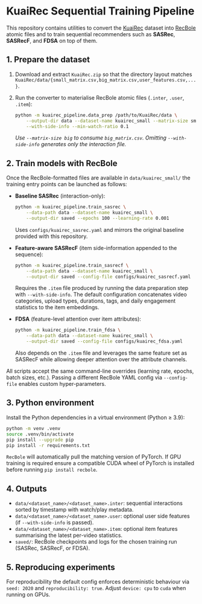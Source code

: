 # KuaiRec Sequential Training Pipeline

This repository contains utilities to convert the [KuaiRec](https://kuairec.com/) dataset into [RecBole](https://recbole.io/) atomic files and to train sequential recommenders such as **SASRec**, **SASRecF**, and **FDSA** on top of them.

## 1. Prepare the dataset

1. Download and extract `KuaiRec.zip` so that the directory layout matches
   `KuaiRec/data/{small_matrix.csv,big_matrix.csv,user_features.csv,...}`.
2. Run the converter to materialise RecBole atomic files (`.inter`, `.user`, `.item`):

   ```bash
   python -m kuairec_pipeline.data_prep /path/to/KuaiRec/data \
       --output-dir data --dataset-name kuairec_small --matrix-size small \
       --with-side-info --min-watch-ratio 0.1
   ```

   *Use `--matrix-size big` to consume `big_matrix.csv`. Omitting `--with-side-info`
   generates only the interaction file.*

## 2. Train models with RecBole

Once the RecBole-formatted files are available in `data/kuairec_small/` the training entry points can be launched as follows:

- **Baseline SASRec** (interaction-only):

  ```bash
  python -m kuairec_pipeline.train_sasrec \
      --data-path data --dataset-name kuairec_small \
      --output-dir saved --epochs 100 --learning-rate 0.001
  ```

  Uses `configs/kuairec_sasrec.yaml` and mirrors the original baseline provided with this repository.

- **Feature-aware SASRecF** (item side-information appended to the sequence):

  ```bash
  python -m kuairec_pipeline.train_sasrecf \
      --data-path data --dataset-name kuairec_small \
      --output-dir saved --config-file configs/kuairec_sasrecf.yaml
  ```

  Requires the `.item` file produced by running the data preparation step with `--with-side-info`. The default configuration concatenates video categories, upload types, durations, tags, and daily engagement statistics to the item embeddings.

- **FDSA** (feature-level attention over item attributes):

  ```bash
  python -m kuairec_pipeline.train_fdsa \
      --data-path data --dataset-name kuairec_small \
      --output-dir saved --config-file configs/kuairec_fdsa.yaml
  ```

  Also depends on the `.item` file and leverages the same feature set as SASRecF while allowing deeper attention over the attribute channels.

All scripts accept the same command-line overrides (learning rate, epochs, batch sizes, etc.). Passing a different RecBole YAML config via `--config-file` enables custom hyper-parameters.

## 3. Python environment

Install the Python dependencies in a virtual environment (Python ≥ 3.9):

```bash
python -m venv .venv
source .venv/bin/activate
pip install --upgrade pip
pip install -r requirements.txt
```

`RecBole` will automatically pull the matching version of PyTorch. If GPU training
is required ensure a compatible CUDA wheel of PyTorch is installed before running
`pip install recbole`.

## 4. Outputs

- `data/<dataset_name>/<dataset_name>.inter`: sequential interactions sorted by
  timestamp with watch/play metadata.
- `data/<dataset_name>/<dataset_name>.user`: optional user side features (if
  `--with-side-info` is passed).
- `data/<dataset_name>/<dataset_name>.item`: optional item features summarising
  the latest per-video statistics.
- `saved/`: RecBole checkpoints and logs for the chosen training run (SASRec, SASRecF, or FDSA).

## 5. Reproducing experiments

For reproducibility the default config enforces deterministic behaviour via
`seed: 2020` and `reproducibility: true`. Adjust `device: cpu` to `cuda` when
running on GPUs.
